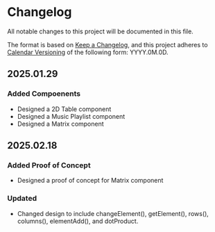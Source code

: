 # Changelog

All notable changes to this project will be documented in this file.

The format is based on [Keep a Changelog](https://keepachangelog.com/en/1.1.0/),
and this project adheres to [Calendar Versioning](https://calver.org/) of
the following form: YYYY.0M.0D.

## 2025.01.29

### Added Compoenents

- Designed a 2D Table component
- Designed a Music Playlist component
- Designed a Matrix component

## 2025.02.18

### Added Proof of Concept

- Designed a proof of concept for Matrix component

### Updated

- Changed design to include changeElement(), getElement(), rows(), columns(), elementAdd(), and dotProduct.

